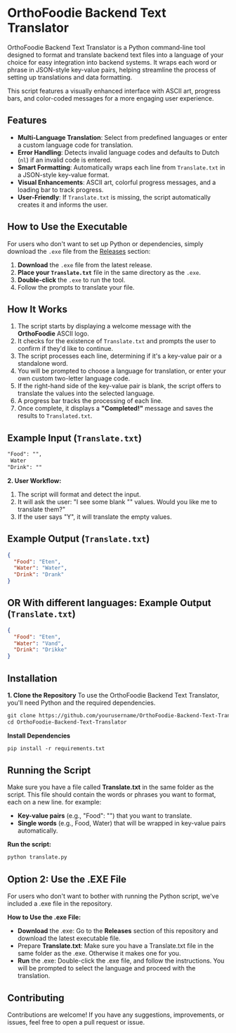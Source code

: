 # OrthoFoodie Backend Text Translator

OrthoFoodie Backend Text Translator is a Python command-line tool designed to format and translate backend text files into a language of your choice for easy integration into backend systems. It wraps each word or phrase in JSON-style key-value pairs, helping streamline the process of setting up translations and data formatting.

This script features a visually enhanced interface with ASCII art, progress bars, and color-coded messages for a more engaging user experience.

## Features

- **Multi-Language Translation**: Select from predefined languages or enter a custom language code for translation.
- **Error Handling**: Detects invalid language codes and defaults to Dutch (`nl`) if an invalid code is entered.
- **Smart Formatting**: Automatically wraps each line from `Translate.txt` in a JSON-style key-value format.
- **Visual Enhancements**: ASCII art, colorful progress messages, and a loading bar to track progress.
- **User-Friendly**: If `Translate.txt` is missing, the script automatically creates it and informs the user.

## How to Use the Executable

For users who don't want to set up Python or dependencies, simply download the `.exe` file from the [Releases](https://github.com/OrthoFoodie-Backend-Text-Translator/releases) section:

1. **Download** the `.exe` file from the latest release.
2. **Place your `Translate.txt`** file in the same directory as the `.exe`.
3. **Double-click** the `.exe` to run the tool.
4. Follow the prompts to translate your file.

## How It Works

1. The script starts by displaying a welcome message with the **OrthoFoodie** ASCII logo.
2. It checks for the existence of `Translate.txt` and prompts the user to confirm if they'd like to continue.
3. The script processes each line, determining if it's a key-value pair or a standalone word.
4. You will be prompted to choose a language for translation, or enter your own custom two-letter language code.
5. If the right-hand side of the key-value pair is blank, the script offers to translate the values into the selected language.
6. A progress bar tracks the processing of each line.
7. Once complete, it displays a **"Completed!"** message and saves the results to `Translated.txt`.

## Example Input (`Translate.txt`)

```txt
"Food": "",
 Water
"Drink": ""
```

**2. User Workflow:**
1. The script will format and detect the input.
2. It will ask the user: "I see some blank "" values. Would you like me to translate them?"
3. If the user says "Y", it will translate the empty values.

## Example Output (`Translate.txt`)
```json
{
  "Food": "Eten",
  "Water": "Water",
  "Drink": "Drank"
}
```

## OR With different languages: Example Output (`Translate.txt`)
```json
{
  "Food": "Eten",
  "Water": "Vand",
  "Drink": "Drikke"
}
```

## Installation
**1. Clone the Repository**
To use the OrthoFoodie Backend Text Translator, you'll need Python and the required dependencies.

```txt
git clone https://github.com/yourusername/OrthoFoodie-Backend-Text-Translator.git
cd OrthoFoodie-Backend-Text-Translator
```

**Install Dependencies**
```txt
pip install -r requirements.txt
```
## Running the Script
Make sure you have a file called **Translate.txt** in the same folder as the script. This file should contain the words or phrases you want to format, each on a new line. for example:
- **Key-value pairs** (e.g., "Food": "") that you want to translate.
- **Single words** (e.g., Food, Water) that will be wrapped in key-value pairs automatically.

**Run the script:**
```txt
python translate.py
```

## Option 2: Use the .EXE File
For users who don't want to bother with running the Python script, we've included a .exe file in the repository.

**How to Use the .exe File:**
-  **Download** the .exe: Go to the **Releases** section of this repository and download the latest executable file.
-  Prepare **Translate.txt**: Make sure you have a Translate.txt file in the same folder as the .exe. Otherwise it makes one for you.
-  **Run** the .exe: Double-click the .exe file, and follow the instructions. You will be prompted to select the language and proceed with the translation.
## Contributing
Contributions are welcome! If you have any suggestions, improvements, or issues, feel free to open a pull request or issue.








